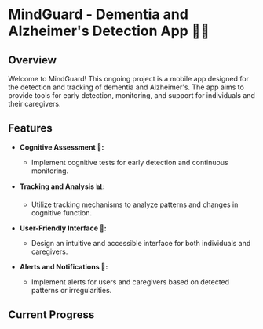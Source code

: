 # MindGuard - Dementia and Alzheimer's Detection App 🧠📱

## Overview

Welcome to MindGuard! This ongoing project is a mobile app designed for the detection and tracking of dementia and Alzheimer's. The app aims to provide tools for early detection, monitoring, and support for individuals and their caregivers.

## Features

- **Cognitive Assessment 🧠:**
  - Implement cognitive tests for early detection and continuous monitoring.

- **Tracking and Analysis 📊:**
  - Utilize tracking mechanisms to analyze patterns and changes in cognitive function.

- **User-Friendly Interface 📱:**
  - Design an intuitive and accessible interface for both individuals and caregivers.

- **Alerts and Notifications 🔔:**
  - Implement alerts for users and caregivers based on detected patterns or irregularities.

## Current Progress
